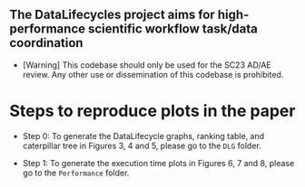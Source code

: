 ## The DataLifecycles project aims for high-performance scientific workflow task/data coordination

- [Warning] This codebase should only be used for the SC23 AD/AE review. Any other use or dissemination of this codebase is prohibited. 

# Steps to reproduce plots in the paper

- Step 0: To generate the DataLifecycle graphs, ranking table, and caterpillar tree in Figures 3, 4 and 5, please go to the `DLG` folder.  

- Step 1: To generate the execution time plots in Figures 6, 7 and 8, please go to the `Performance` folder.
